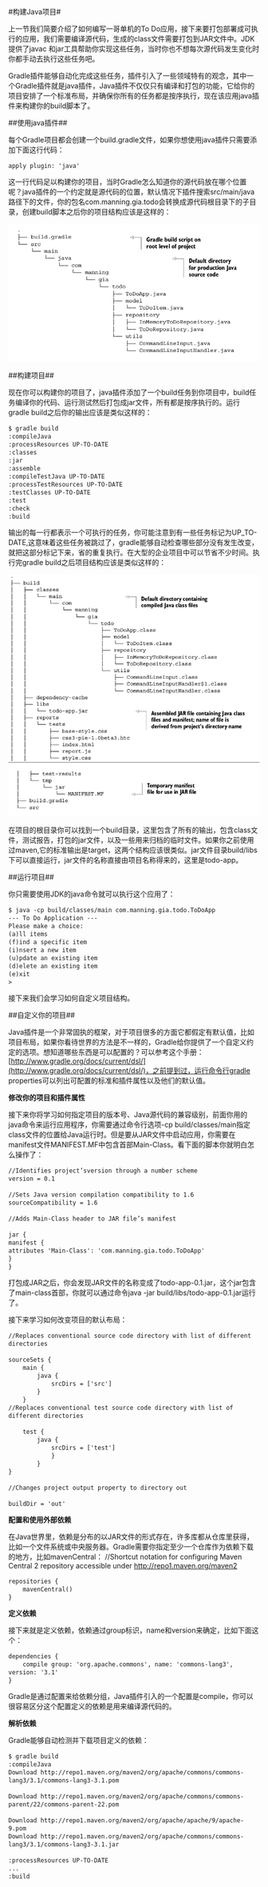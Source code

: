 #构建Java项目#

上一节我们简要介绍了如何编写一哥单机的To Do应用，接下来要打包部署成可执行的应用，我们需要编译源代码，生成的class文件需要打包到JAR文件中。JDK提供了javac 和jar工具帮助你实现这些任务，当时你也不想每次源代码发生变化时你都手动去执行这些任务吧。

Gradle插件能够自动化完成这些任务，插件引入了一些领域特有的观念，其中一个Gradle插件就是java插件，Java插件不仅仅只有编译和打包的功能，它给你的项目安排了一个标准布局，并确保你所有的任务都是按序执行，现在该应用java插件来构建你的build脚本了。

##使用java插件##

每个Gradle项目都会创建一个build.gradle文件，如果你想使用java插件只需要添加下面这行代码：

	apply plugin: 'java'

这一行代码足以构建你的项目，当时Gradle怎么知道你的源代码放在哪个位置呢？java插件的一个约定就是源代码的位置，默认情况下插件搜索src/main/java路径下的文件，你的包名com.manning.gia.todo会转换成源代码根目录下的子目录，创建build脚本之后你的项目结构应该是这样的：

![](/images/dag12.png)

##构建项目##

现在你可以构建你的项目了，java插件添加了一个build任务到你项目中，build任务编译你的代码、运行测试然后打包成jar文件，所有都是按序执行的。运行gradle build之后你的输出应该是类似这样的：

	$ gradle build
	:compileJava
	:processResources UP-TO-DATE
	:classes
	:jar
	:assemble
	:compileTestJava UP-TO-DATE
	:processTestResources UP-TO-DATE
	:testClasses UP-TO-DATE
	:test
	:check
	:build

输出的每一行都表示一个可执行的任务，你可能注意到有一些任务标记为UP_TO-DATE,这意味着这些任务被跳过了，gradle能够自动检查哪些部分没有发生改变，就把这部分标记下来，省的重复执行。在大型的企业项目中可以节省不少时间。执行完gradle build之后项目结构应该是类似这样的：

![](/images/dag13.png)
![](/images/dag14.png)

在项目的根目录你可以找到一个build目录，这里包含了所有的输出，包含class文件，测试报告，打包的jar文件，以及一些用来归档的临时文件。如果你之前使用过maven,它的标准输出是target，这两个结构应该很类似。jar文件目录build/libs下可以直接运行，jar文件的名称直接由项目名称得来的，这里是todo-app。

##运行项目##

你只需要使用JDK的java命令就可以执行这个应用了：

	$ java -cp build/classes/main com.manning.gia.todo.ToDoApp
	--- To Do Application ---
	Please make a choice:
	(a)ll items
	(f)ind a specific item
	(i)nsert a new item
	(u)pdate an existing item
	(d)elete an existing item
	(e)xit
	>

接下来我们会学习如何自定义项目结构。

##自定义你的项目##

Java插件是一个非常固执的框架，对于项目很多的方面它都假定有默认值，比如项目布局，如果你看待世界的方法是不一样的，Gradle给你提供了一个自定义约定的选项。想知道哪些东西是可以配置的？可以参考这个手册：[http://www.gradle.org/docs/current/dsl/](http://www.gradle.org/docs/current/dsl/)，之前提到过，运行命令行gradle properties可以列出可配置的标准和插件属性以及他们的默认值。

**修改你的项目和插件属性**

接下来你将学习如何指定项目的版本号、Java源代码的兼容级别，前面你用的java命令来运行应用程序，你需要通过命令行选项-cp build/classes/main指定class文件的位置给Java运行时。但是要从JAR文件中启动应用，你需要在manifest文件MANIFEST.MF中包含首部Main-Class。看下面的脚本你就明白怎么操作了：

	//Identifies project’sversion through a number scheme
	version = 0.1

	//Sets Java version compilation compatibility to 1.6
	sourceCompatibility = 1.6

	//Adds Main-Class header to JAR file’s manifest

	jar {
	manifest {
	attributes 'Main-Class': 'com.manning.gia.todo.ToDoApp'
	}
	}

打包成JAR之后，你会发现JAR文件的名称变成了todo-app-0.1.jar，这个jar包含了main-class首部，你就可以通过命令java -jar build/libs/todo-app-0.1.jar运行了。

接下来学习如何改变项目的默认布局：

	//Replaces conventional source code directory with list of different directories

	sourceSets {
		main {
			java {
				srcDirs = ['src']
			}
		}
	//Replaces conventional test source code directory with list of different directories	

		test {
			java {
				srcDirs = ['test']
				}
			}
	}

	//Changes project output property to directory out

	buildDir = 'out'

**配置和使用外部依赖**

在Java世界里，依赖是分布的以JAR文件的形式存在，许多库都从仓库里获得，比如一个文件系统或中央服务器。Gradle需要你指定至少一个仓库作为依赖下载的地方，比如mavenCentral：
	//Shortcut notation for configuring Maven Central 2 repository accessible under http://repo1.maven.org/maven2

	repositories {
		mavenCentral()
	}

**定义依赖**

接下来就是定义依赖，依赖通过group标识，name和version来确定，比如下面这个：

	dependencies {
		compile group: 'org.apache.commons', name: 'commons-lang3', version: '3.1'
	}


Gradle是通过配置来给依赖分组，Java插件引入的一个配置是compile，你可以很容易区分这个配置定义的依赖是用来编译源代码的。

**解析依赖**

Gradle能够自动检测并下载项目定义的依赖：

	$ gradle build
	:compileJava
	Download http://repo1.maven.org/maven2/org/apache/commons/commons-lang3/3.1/commons-lang3-3.1.pom

	Download http://repo1.maven.org/maven2/org/apache/commons/commons-parent/22/commons-parent-22.pom

	Download http://repo1.maven.org/maven2/org/apache/apache/9/apache-9.pom
	Download http://repo1.maven.org/maven2/org/apache/commons/commons-lang3/3.1/commons-lang3-3.1.jar

	:processResources UP-TO-DATE
	...
	:build



